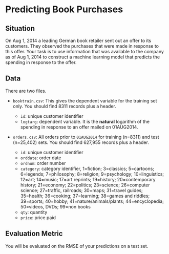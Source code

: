# Predicting Book Purchases

## Situation

On Aug 1, 2014 a leading German book retailer sent out an offer to its customers. They observed the purchases that were made in response to this offer. Your task is to use information that was available to the company as of Aug 1, 2014 to construct a machine learning model that predicts the spending in response to the offer.

## Data

There are two files.

- `booktrain.csv`: This gives the dependent variable for the training set only. You should find 8311 records plus a header.

  - `id`: unique customer identifier
  - `logtarg`: dependent variable. It is the **natural** logarithm of the spending in response to an offer mailed on 01AUG2014.

- `orders.csv`: All orders prior to `01AUG2014` for training (n=8311) and test (n=25,402) sets. You should find 627,955 records plus a header.

  - `id`: unique customer identifier
  - `orddate`: order date
  - `ordnum`: order number
  - `category`: category identifier, 1=fiction; 3=classics; 5=cartoons; 6=legends; 7=philosophy; 8=religion; 9=psychology; 10=linguistics; 12=art; 14=music; 17=art reprints; 19=history; 20=contemporary history; 21=economy; 22=politics; 23=science; 26=computer science; 27=traffic, railroads; 30=maps; 31=travel guides; 35=health; 36=cooking; 37=learning; 38=games and riddles; 39=sports; 40=hobby; 41=nature/animals/plants; 44=encyclopedia; 50=videos, DVDs; 99=non books
  - `qty`: quantity
  - `price`: price paid

## Evaluation Metric

You will be evaluated on the RMSE of your predictions on a test set.
